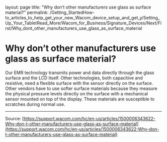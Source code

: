 layout: page
title: "Why don’t other manufacturers use glass as surface material?"
permalink: /Getting_StartedHow-to_articles_to_help_get_your_new_Wacom_device_setup_and_get_y/Setting_Up_Your_TabletRead_More/Wacom_for_Business/Signature_Devices/Next/First/Why_dont_other_manufacturers_use_glass_as_surface_material

# Why don’t other manufacturers use glass as surface material?

Our EMR technology transmits power and data directly through the glass surface and the LCD itself. Other technologies, both capacitive and resistive, need a flexible surface with the sensor directly on the surface. Other vendors have to use softer surface materials because they measure the physical pressure levels directly on the surface with a mechanical sensor mounted on top of the display. These materials are susceptible to scratches during normal use.

---
Source: [https://support.wacom.com/hc/en-us/articles/1500006343622-Why-don-t-other-manufacturers-use-glass-as-surface-material](https://support.wacom.com/hc/en-us/articles/1500006343622-Why-don-t-other-manufacturers-use-glass-as-surface-material)
